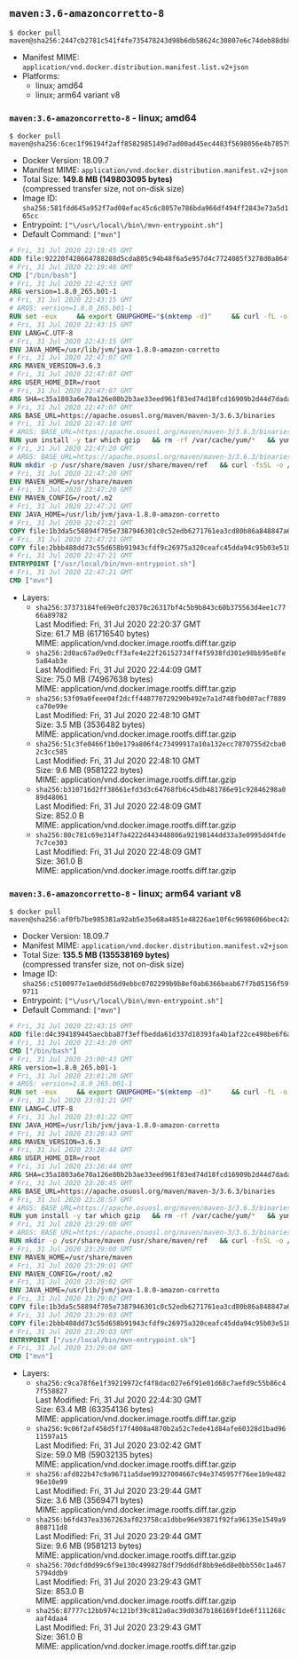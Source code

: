 ## `maven:3.6-amazoncorretto-8`

```console
$ docker pull maven@sha256:2447cb2781c541f4fe735478243d98b6db58624c30807e6c74deb88db8353ac9
```

-	Manifest MIME: `application/vnd.docker.distribution.manifest.list.v2+json`
-	Platforms:
	-	linux; amd64
	-	linux; arm64 variant v8

### `maven:3.6-amazoncorretto-8` - linux; amd64

```console
$ docker pull maven@sha256:6cec1f96194f2aff8582985149d7ad00ad45ec4483f5698056e4b785795b5186
```

-	Docker Version: 18.09.7
-	Manifest MIME: `application/vnd.docker.distribution.manifest.v2+json`
-	Total Size: **149.8 MB (149803095 bytes)**  
	(compressed transfer size, not on-disk size)
-	Image ID: `sha256:581fdd645a952f7ad08efac45c6c8057e786bda966df494ff2843e73a5d165cc`
-	Entrypoint: `["\/usr\/local\/bin\/mvn-entrypoint.sh"]`
-	Default Command: `["mvn"]`

```dockerfile
# Fri, 31 Jul 2020 22:19:45 GMT
ADD file:92220f428664788288d5cda805c94b48f6a5e957d4c7724085f3278d0a864f6d in / 
# Fri, 31 Jul 2020 22:19:46 GMT
CMD ["/bin/bash"]
# Fri, 31 Jul 2020 22:42:53 GMT
ARG version=1.8.0_265.b01-1
# Fri, 31 Jul 2020 22:43:15 GMT
# ARGS: version=1.8.0_265.b01-1
RUN set -eux     && export GNUPGHOME="$(mktemp -d)"     && curl -fL -o corretto.key https://yum.corretto.aws/corretto.key     && gpg --batch --import corretto.key     && gpg --batch --export --armor '6DC3636DAE534049C8B94623A122542AB04F24E3' > corretto.key     && rpm --import corretto.key     && rm -r "$GNUPGHOME" corretto.key     && curl -fL -o /etc/yum.repos.d/corretto.repo https://yum.corretto.aws/corretto.repo     && grep -q '^gpgcheck=1' /etc/yum.repos.d/corretto.repo     && yum install -y java-1.8.0-amazon-corretto-devel-$version     && (find /usr/lib/jvm/java-1.8.0-amazon-corretto -name src.zip -delete || true)     && yum install -y fontconfig     && yum clean all
# Fri, 31 Jul 2020 22:43:15 GMT
ENV LANG=C.UTF-8
# Fri, 31 Jul 2020 22:43:15 GMT
ENV JAVA_HOME=/usr/lib/jvm/java-1.8.0-amazon-corretto
# Fri, 31 Jul 2020 22:47:07 GMT
ARG MAVEN_VERSION=3.6.3
# Fri, 31 Jul 2020 22:47:07 GMT
ARG USER_HOME_DIR=/root
# Fri, 31 Jul 2020 22:47:07 GMT
ARG SHA=c35a1803a6e70a126e80b2b3ae33eed961f83ed74d18fcd16909b2d44d7dada3203f1ffe726c17ef8dcca2dcaa9fca676987befeadc9b9f759967a8cb77181c0
# Fri, 31 Jul 2020 22:47:07 GMT
ARG BASE_URL=https://apache.osuosl.org/maven/maven-3/3.6.3/binaries
# Fri, 31 Jul 2020 22:47:18 GMT
# ARGS: BASE_URL=https://apache.osuosl.org/maven/maven-3/3.6.3/binaries MAVEN_VERSION=3.6.3 SHA=c35a1803a6e70a126e80b2b3ae33eed961f83ed74d18fcd16909b2d44d7dada3203f1ffe726c17ef8dcca2dcaa9fca676987befeadc9b9f759967a8cb77181c0 USER_HOME_DIR=/root
RUN yum install -y tar which gzip   && rm -rf /var/cache/yum/*   && yum clean all
# Fri, 31 Jul 2020 22:47:20 GMT
# ARGS: BASE_URL=https://apache.osuosl.org/maven/maven-3/3.6.3/binaries MAVEN_VERSION=3.6.3 SHA=c35a1803a6e70a126e80b2b3ae33eed961f83ed74d18fcd16909b2d44d7dada3203f1ffe726c17ef8dcca2dcaa9fca676987befeadc9b9f759967a8cb77181c0 USER_HOME_DIR=/root
RUN mkdir -p /usr/share/maven /usr/share/maven/ref   && curl -fsSL -o /tmp/apache-maven.tar.gz ${BASE_URL}/apache-maven-${MAVEN_VERSION}-bin.tar.gz   && echo "${SHA}  /tmp/apache-maven.tar.gz" | sha512sum -c -   && tar -xzf /tmp/apache-maven.tar.gz -C /usr/share/maven --strip-components=1   && rm -f /tmp/apache-maven.tar.gz   && ln -s /usr/share/maven/bin/mvn /usr/bin/mvn
# Fri, 31 Jul 2020 22:47:20 GMT
ENV MAVEN_HOME=/usr/share/maven
# Fri, 31 Jul 2020 22:47:20 GMT
ENV MAVEN_CONFIG=/root/.m2
# Fri, 31 Jul 2020 22:47:21 GMT
ENV JAVA_HOME=/usr/lib/jvm/java-1.8.0-amazon-corretto
# Fri, 31 Jul 2020 22:47:21 GMT
COPY file:1b3da5c58894f705e7387946301c0c52edb6271761ea3cd80b86a848847a64cd in /usr/local/bin/mvn-entrypoint.sh 
# Fri, 31 Jul 2020 22:47:21 GMT
COPY file:2bbb488dd73c55d658b91943cfdf9c26975a320ceafc45dda94c95b03e518ad3 in /usr/share/maven/ref/ 
# Fri, 31 Jul 2020 22:47:21 GMT
ENTRYPOINT ["/usr/local/bin/mvn-entrypoint.sh"]
# Fri, 31 Jul 2020 22:47:21 GMT
CMD ["mvn"]
```

-	Layers:
	-	`sha256:37373184fe69e0fc20370c26317bf4c5b9b843c60b375563d4ee1c7766a89782`  
		Last Modified: Fri, 31 Jul 2020 22:20:37 GMT  
		Size: 61.7 MB (61716540 bytes)  
		MIME: application/vnd.docker.image.rootfs.diff.tar.gzip
	-	`sha256:2d0ac67ad9e0cff3afe4e22f26152734ff4f5938fd301e98bb95e8fe5a84ab3e`  
		Last Modified: Fri, 31 Jul 2020 22:44:09 GMT  
		Size: 75.0 MB (74967638 bytes)  
		MIME: application/vnd.docker.image.rootfs.diff.tar.gzip
	-	`sha256:53f09a0feee04f2dcff448770729290b492e7a1d748fb0d07acf7889ca70e99e`  
		Last Modified: Fri, 31 Jul 2020 22:48:10 GMT  
		Size: 3.5 MB (3536482 bytes)  
		MIME: application/vnd.docker.image.rootfs.diff.tar.gzip
	-	`sha256:51c3fe0466f1b0e179a806f4c73499917a10a132ecc7870755d2cba02c3cc585`  
		Last Modified: Fri, 31 Jul 2020 22:48:10 GMT  
		Size: 9.6 MB (9581222 bytes)  
		MIME: application/vnd.docker.image.rootfs.diff.tar.gzip
	-	`sha256:b310716d2ff38661efd3d3c64768fb6c45db481786e91c92846298a089d48061`  
		Last Modified: Fri, 31 Jul 2020 22:48:09 GMT  
		Size: 852.0 B  
		MIME: application/vnd.docker.image.rootfs.diff.tar.gzip
	-	`sha256:80c781c69e314f7a4222d443448806a92198144dd33a3e0995dd4fde7c7ce303`  
		Last Modified: Fri, 31 Jul 2020 22:48:09 GMT  
		Size: 361.0 B  
		MIME: application/vnd.docker.image.rootfs.diff.tar.gzip

### `maven:3.6-amazoncorretto-8` - linux; arm64 variant v8

```console
$ docker pull maven@sha256:af0fb7be985381a92ab5e35e68a4851e48226ae10f6c96986066bec42a35fead
```

-	Docker Version: 18.09.7
-	Manifest MIME: `application/vnd.docker.distribution.manifest.v2+json`
-	Total Size: **135.5 MB (135538169 bytes)**  
	(compressed transfer size, not on-disk size)
-	Image ID: `sha256:c5100977e1ae0dd56d9ebbc0702299b9b8ef0ab6366beab67f7b05156f599711`
-	Entrypoint: `["\/usr\/local\/bin\/mvn-entrypoint.sh"]`
-	Default Command: `["mvn"]`

```dockerfile
# Fri, 31 Jul 2020 22:43:15 GMT
ADD file:d4c394189445aecbba87f3effbedda61d337d18393fa4b1af22ce498be6f6af0 in / 
# Fri, 31 Jul 2020 22:43:20 GMT
CMD ["/bin/bash"]
# Fri, 31 Jul 2020 23:00:43 GMT
ARG version=1.8.0_265.b01-1
# Fri, 31 Jul 2020 23:01:20 GMT
# ARGS: version=1.8.0_265.b01-1
RUN set -eux     && export GNUPGHOME="$(mktemp -d)"     && curl -fL -o corretto.key https://yum.corretto.aws/corretto.key     && gpg --batch --import corretto.key     && gpg --batch --export --armor '6DC3636DAE534049C8B94623A122542AB04F24E3' > corretto.key     && rpm --import corretto.key     && rm -r "$GNUPGHOME" corretto.key     && curl -fL -o /etc/yum.repos.d/corretto.repo https://yum.corretto.aws/corretto.repo     && grep -q '^gpgcheck=1' /etc/yum.repos.d/corretto.repo     && yum install -y java-1.8.0-amazon-corretto-devel-$version     && (find /usr/lib/jvm/java-1.8.0-amazon-corretto -name src.zip -delete || true)     && yum install -y fontconfig     && yum clean all
# Fri, 31 Jul 2020 23:01:21 GMT
ENV LANG=C.UTF-8
# Fri, 31 Jul 2020 23:01:22 GMT
ENV JAVA_HOME=/usr/lib/jvm/java-1.8.0-amazon-corretto
# Fri, 31 Jul 2020 23:28:43 GMT
ARG MAVEN_VERSION=3.6.3
# Fri, 31 Jul 2020 23:28:44 GMT
ARG USER_HOME_DIR=/root
# Fri, 31 Jul 2020 23:28:44 GMT
ARG SHA=c35a1803a6e70a126e80b2b3ae33eed961f83ed74d18fcd16909b2d44d7dada3203f1ffe726c17ef8dcca2dcaa9fca676987befeadc9b9f759967a8cb77181c0
# Fri, 31 Jul 2020 23:28:45 GMT
ARG BASE_URL=https://apache.osuosl.org/maven/maven-3/3.6.3/binaries
# Fri, 31 Jul 2020 23:28:57 GMT
# ARGS: BASE_URL=https://apache.osuosl.org/maven/maven-3/3.6.3/binaries MAVEN_VERSION=3.6.3 SHA=c35a1803a6e70a126e80b2b3ae33eed961f83ed74d18fcd16909b2d44d7dada3203f1ffe726c17ef8dcca2dcaa9fca676987befeadc9b9f759967a8cb77181c0 USER_HOME_DIR=/root
RUN yum install -y tar which gzip   && rm -rf /var/cache/yum/*   && yum clean all
# Fri, 31 Jul 2020 23:29:00 GMT
# ARGS: BASE_URL=https://apache.osuosl.org/maven/maven-3/3.6.3/binaries MAVEN_VERSION=3.6.3 SHA=c35a1803a6e70a126e80b2b3ae33eed961f83ed74d18fcd16909b2d44d7dada3203f1ffe726c17ef8dcca2dcaa9fca676987befeadc9b9f759967a8cb77181c0 USER_HOME_DIR=/root
RUN mkdir -p /usr/share/maven /usr/share/maven/ref   && curl -fsSL -o /tmp/apache-maven.tar.gz ${BASE_URL}/apache-maven-${MAVEN_VERSION}-bin.tar.gz   && echo "${SHA}  /tmp/apache-maven.tar.gz" | sha512sum -c -   && tar -xzf /tmp/apache-maven.tar.gz -C /usr/share/maven --strip-components=1   && rm -f /tmp/apache-maven.tar.gz   && ln -s /usr/share/maven/bin/mvn /usr/bin/mvn
# Fri, 31 Jul 2020 23:29:00 GMT
ENV MAVEN_HOME=/usr/share/maven
# Fri, 31 Jul 2020 23:29:01 GMT
ENV MAVEN_CONFIG=/root/.m2
# Fri, 31 Jul 2020 23:29:02 GMT
ENV JAVA_HOME=/usr/lib/jvm/java-1.8.0-amazon-corretto
# Fri, 31 Jul 2020 23:29:02 GMT
COPY file:1b3da5c58894f705e7387946301c0c52edb6271761ea3cd80b86a848847a64cd in /usr/local/bin/mvn-entrypoint.sh 
# Fri, 31 Jul 2020 23:29:03 GMT
COPY file:2bbb488dd73c55d658b91943cfdf9c26975a320ceafc45dda94c95b03e518ad3 in /usr/share/maven/ref/ 
# Fri, 31 Jul 2020 23:29:03 GMT
ENTRYPOINT ["/usr/local/bin/mvn-entrypoint.sh"]
# Fri, 31 Jul 2020 23:29:04 GMT
CMD ["mvn"]
```

-	Layers:
	-	`sha256:c9ca78f6e1f39219972cf4f8dac027e6f91e01d68c7aefd9c55b86c47f558827`  
		Last Modified: Fri, 31 Jul 2020 22:44:30 GMT  
		Size: 63.4 MB (63354136 bytes)  
		MIME: application/vnd.docker.image.rootfs.diff.tar.gzip
	-	`sha256:9c06f2af458d5f17f4008a4870b2a52c7ede41d84afe60328d1bad9611597a15`  
		Last Modified: Fri, 31 Jul 2020 23:02:42 GMT  
		Size: 59.0 MB (59032135 bytes)  
		MIME: application/vnd.docker.image.rootfs.diff.tar.gzip
	-	`sha256:afd822b47c9a96711a5dae99327004667c94e3745957f76ee1b9e48296e10e99`  
		Last Modified: Fri, 31 Jul 2020 23:29:44 GMT  
		Size: 3.6 MB (3569471 bytes)  
		MIME: application/vnd.docker.image.rootfs.diff.tar.gzip
	-	`sha256:b6fd437ea3367263af023758ca1dbbe96e93871f92fa96135e1549a9808711d8`  
		Last Modified: Fri, 31 Jul 2020 23:29:44 GMT  
		Size: 9.6 MB (9581213 bytes)  
		MIME: application/vnd.docker.image.rootfs.diff.tar.gzip
	-	`sha256:70dcfd0d99c6f9e130c4998278df79dd6df8bb9e6d8e0bb550c1a4675794ddb9`  
		Last Modified: Fri, 31 Jul 2020 23:29:43 GMT  
		Size: 853.0 B  
		MIME: application/vnd.docker.image.rootfs.diff.tar.gzip
	-	`sha256:87777c12bb974c121bf39c812a0ac39d03d7b186169f1de6f111268caaf4daa4`  
		Last Modified: Fri, 31 Jul 2020 23:29:43 GMT  
		Size: 361.0 B  
		MIME: application/vnd.docker.image.rootfs.diff.tar.gzip
